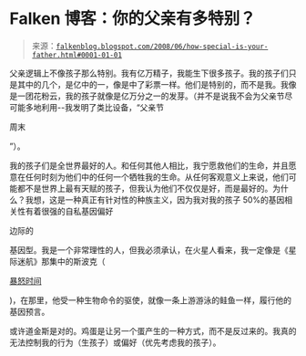 <!--yml

类别：未分类

日期：2024-05-12 23:14:37

-->

# Falken 博客：你的父亲有多特别？

> 来源：[`falkenblog.blogspot.com/2008/06/how-special-is-your-father.html#0001-01-01`](http://falkenblog.blogspot.com/2008/06/how-special-is-your-father.html#0001-01-01)

父亲逻辑上不像孩子那么特别。我有亿万精子，我能生下很多孩子。我的孩子们只是其中的几个，是亿中的一，像是中了彩票一样。他们是特别的，而不是我。我像是一团花粉云，我的孩子就像是亿万分之一的发芽。（并不是说我不会为父亲节尽可能多地利用--我发明了类比设备，“父亲节

周末

”）。

我的孩子们是全世界最好的人。和任何其他人相比，我宁愿救他们的生命，并且愿意在任何时刻为他们中的任何一个牺牲我的生命。从任何客观意义上来说，他们可能都不是世界上最有天赋的孩子，但我认为他们不仅仅是好，而是最好的。为什么？我想，这是一种真正有针对性的种族主义，因为我对我的孩子 50%的基因相关性有着很强的自私基因偏好

边际的

基因型。我是一个非常理性的人，但我必须承认，在火星人看来，我一定像是《星际迷航》那集中的斯波克（

[暴怒时间](http://zh.wikipedia.org/wiki/暴怒时间)

)，在那里，他受一种生物命令的驱使，就像一条上游游泳的鲑鱼一样，履行他的基因预言。

或许道金斯是对的。鸡蛋是让另一个蛋产生的一种方式，而不是反过来的。我真的无法控制我的行为（生孩子）或偏好（优先考虑我的孩子）。
